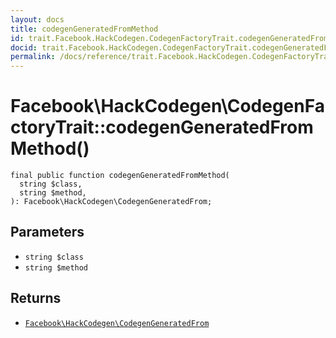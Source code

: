 ```yaml
---
layout: docs
title: codegenGeneratedFromMethod
id: trait.Facebook.HackCodegen.CodegenFactoryTrait.codegenGeneratedFromMethod
docid: trait.Facebook.HackCodegen.CodegenFactoryTrait.codegenGeneratedFromMethod
permalink: /docs/reference/trait.Facebook.HackCodegen.CodegenFactoryTrait.codegenGeneratedFromMethod/
---
```

# Facebook\\HackCodegen\\CodegenFactoryTrait::codegenGeneratedFromMethod()




``` Hack
final public function codegenGeneratedFromMethod(
  string $class,
  string $method,
): Facebook\HackCodegen\CodegenGeneratedFrom;
```




## Parameters




- ` string $class `
- ` string $method `




## Returns




+ [` Facebook\HackCodegen\CodegenGeneratedFrom `](<class.Facebook.HackCodegen.CodegenGeneratedFrom.md>)